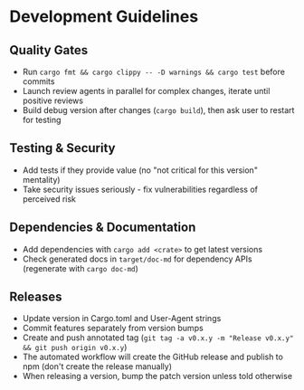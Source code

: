 # Development Guidelines

## Quality Gates
- Run `cargo fmt && cargo clippy -- -D warnings && cargo test` before commits
- Launch review agents in parallel for complex changes, iterate until positive reviews
- Build debug version after changes (`cargo build`), then ask user to restart for testing

## Testing & Security
- Add tests if they provide value (no "not critical for this version" mentality)
- Take security issues seriously - fix vulnerabilities regardless of perceived risk

## Dependencies & Documentation
- Add dependencies with `cargo add <crate>` to get latest versions
- Check generated docs in `target/doc-md` for dependency APIs (regenerate with `cargo doc-md`)

## Releases
- Update version in Cargo.toml and User-Agent strings
- Commit features separately from version bumps
- Create and push annotated tag (`git tag -a v0.x.y -m "Release v0.x.y" && git push origin v0.x.y`)
- The automated workflow will create the GitHub release and publish to npm (don't create the release manually)
- When releasing a version, bump the patch version unless told otherwise